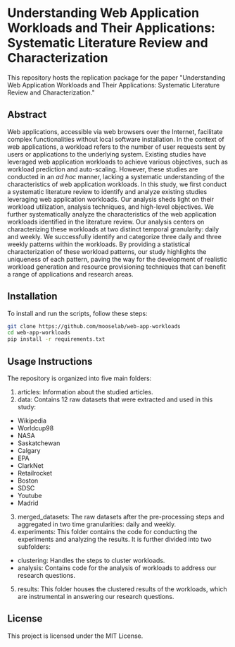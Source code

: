 # Understanding Web Application Workloads and Their Applications: Systematic Literature Review and Characterization

This repository hosts the replication package for the paper "Understanding Web Application Workloads and Their Applications: Systematic Literature Review and Characterization."

## Abstract
Web applications, accessible via web browsers over the Internet, facilitate complex functionalities without local software installation. In the context of web applications, a workload refers to the number of user requests sent by users or applications to the underlying system. Existing studies have leveraged web application workloads to achieve various objectives, such as workload prediction and auto-scaling. However, these studies are conducted in an *ad hoc* manner, lacking a systematic understanding of the characteristics of web application workloads. In this study, we first conduct a systematic literature review to identify and analyze existing studies leveraging web application workloads. Our analysis sheds light on their workload utilization, analysis techniques, and high-level objectives. We further systematically analyze the characteristics of the web application workloads identified in the literature review. Our analysis centers on characterizing these workloads at two distinct temporal granularity: daily and weekly. We successfully identify and categorize three daily and three weekly patterns within the workloads. By providing a statistical characterization of these workload patterns, our study highlights the uniqueness of each pattern, paving the way for the development of realistic workload generation and resource provisioning techniques that can benefit a range of applications and research areas.

## Installation

To install and run the scripts, follow these steps:

```bash
git clone https://github.com/mooselab/web-app-workloads
cd web-app-workloads
pip install -r requirements.txt
```

## Usage Instructions
The repository is organized into five main folders:

1. articles: Information about the studied articles.
2. data: Contains 12 raw datasets that were extracted and used in this study:
- Wikipedia
- Worldcup98
- NASA
- Saskatchewan
- Calgary
- EPA
- ClarkNet
- Retailrocket
- Boston
- SDSC
- Youtube
- Madrid
3. merged_datasets: The raw datasets after the pre-processing steps and aggregated in two time granularities: daily and weekly.
4. experiments: This folder contains the code for conducting the experiments and analyzing the results. It is further divided into two subfolders:
- clustering: Handles the steps to cluster workloads.
- analysis: Contains code for the analysis of workloads to address our research questions.
5. results: This folder houses the clustered results of the workloads, which are instrumental in answering our research questions.

## License
This project is licensed under the MIT License.
